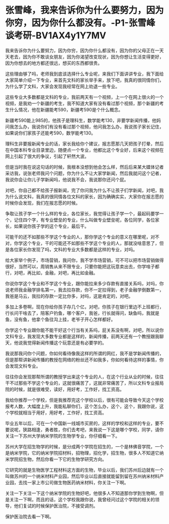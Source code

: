 # 张雪峰，我来告诉你为什么要努力，因为你穷，因为你什么都没有。-P1-张雪峰谈考研-BV1AX4y1Y7MV

我来告诉你为什么要努力，因为你穷，因为你什么都没有，因为你的父母正在一天天老去，因为你不敢谈女朋友，因为你渴望改变现状，因为你想让生活变得更好，因为你想去的地方都还很远，想买的东西都很贵。

这些理由够了吗，老师我到底该选择什么专业呢，来我们下面讲讲专业，我下面给大家简单介绍一下专业，来首先文科的家长举手来，放下吧，我真的很同情你们，为什么学了文科，大家会发现我经常在网上劝退一些专业。

这些专业大多数都是文科的专业，我前两天有一个视频，上一个在网上很火的一个视频，是我劝一个新疆的考生，我不知道大家有没有看过那个视频，那个新疆的考生什么情况，他在新疆能考590，新疆考590是个什么概念。

新疆考590能上985的，他孩子是理科生，数学能考130，非要学新闻传播，他妈问我怎么办，我说你们有没有看过那个视频，他问我怎么办，我说孩子家长记住，如果说你们家孩子还能考590，数学能考130。

理科生非要报新闻专业的话，家长我给你个建议，报志愿那几天把孩子打晕，然后在中国本科专业目录里边，随便点一个专业，他都比这个专业好，后来这个视频在网上引起了很大的争议，引起了轩然大波。

但是当时我在说这句话的时候，我根本没想到他会怎么样，然后后来某大媒体记者采访我，说张老师我问个问题，你为什么不让大家学新闻，然后我就问这个记者，我说你会让你儿子学新闻吗，他说我不会，我说那你还问个屁。

对吧，你自己都不给孩子报新闻，完了你问我为什么不让孩子们学新闻，对吧，我为什么说文科，我真的很同情各位文科的家长，因为确确实实，大家你在报志愿的时候你会发现，我们在报志愿的时候。

争取让孩子学一个什么样的专业，各位家长，我觉得让孩子学一个，最起码要学一个，记住四个字，有专业壁垒的专业，什么叫做专业壁垒呢，各位同学，各位家长，如果说你孩子学的这个专业，最后干。

可能干的还不如那些不学这个专业的人，那你学这个专业的意义在哪里呢，对不对，你学这个专业，干的可能还不如那些不学这个专业的人，那就没啥意思了，但是各位家长你发现了吗，文科的专业大多数都是这样的专业，对吗。

给大家举个例子，市场营销，我问你，我不学市场营销，可不可以把市场营销做得很好，当然可以，周销售从来不限专业，只要你能把这玩意卖出去，你学啥子都行，对吧，再比如，金融，对吧，再比如金融。

你说你学这个专业和不学这个专业，跟你能拉来多少存款有直接关系吗，对吗，你说老师我金融学排名第一，我去拉存款，你不一定拉得到，老子金融学倒数第一，我爸是马云，我拉的存款一定比你多，对吗，这是肯定的，对吧。

多加上多卷啊，现在你给你孩子存几个亿，对吧，你孩子在银行里边不上班都行，行长问干啥去了，陪客户钓鱼，哪个客户，我爸，行长就得问，缺鱼吗，我就是鱼，没有鱼，他拿个鱼往沟上挂，老爷子开心怎样都好。

你学这个专业跟你能不能干好这个行当有关系吗，屁关系没有啊，对吧，所以说你文科专业，我发现大多数专业都是这样的，新闻传播，前两天还有一个教授跟我聊天，他说我觉得新闻传播这个玩意还是有必要学的。

我说那我问你个问题，你如何看待像我这样的所谓的网红，我不是学新闻传播的，但是那帮讲新闻传播的教授在网络的粉丝还不如我多，你如何看待这样的事情，你会发现文科专业。

往往你会发现那帮所谓的教授学出来这个专业的人，在这个行业从业的时候，往往干不过那些不学这个专业的，这就很痛苦了，这就非常痛苦了，所以文科专业报局院的时候，就是很难受，读好，用好考，工作好，找工资高。

我给你推荐一个学校，但是我推荐完这个学校以后，很有可能会导致今天这个学校报考人数，大幅度上升，我能私聊你们，这个怎么办，这个，这个，我跟你说，这个学校就相当于用好，用好考，工作好，找工资高。

毕业五年以后，可在一个中国新一线城市买房的，这样的学校和这样的专业，要不要说呢，狭路相逢，勇者胜，你们去考吧，来我说一下这是哪个学校，同学，请你关注一下苏州大学纳米学院的生物学专业，你仔细看一下。

苏州大学在招生物学的时候，是分成两个学院在招生的，一个是林佛音学院，一个是纳米学院，它的纳米学院招材料，招物理，招化学，招生物，很多人不知道它纳米学院招生物，然后你看一下它的生物学研究方向。

它研究的就是生物医学工程材料这方面的生物，毕业以后，我们苏州后边就有一个叫做苏州的一个纳米材料产业园，然后毕业以后直接就能留到留在苏州纳米材料产业园，去找一家上市公司做生物医药纳米材料，你关注一下啊。

关注一下关注一下这个纳米学院的生物好吧，他很多人不知道那你学到生物啊，但是关注一下啊，而且的话，这个学校我跟你说，我曾经问过这个学院的相关的领导，他们复试的时候保护医治院，不接受调剂。

保护医治院去看一下啊。